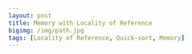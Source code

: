 ```yaml
---
layout: post
title: Memory with Locality of Reference
bigimg: /img/path.jpg
tags: [Locality of Reference, Quick-sort, Memory]
---
```



